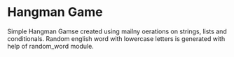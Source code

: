 # Hangman Game

Simple Hangman Gamse created using mailny oerations on strings, lists and conditionals.
Random english word with lowercase letters is generated with help of random_word module.
